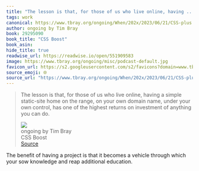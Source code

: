 ```yaml
---
title: "The lesson is that, for those of us who live online, having ..."
tags: work
canonical: https://www.tbray.org/ongoing/When/202x/2023/06/21/CSS-plus
author: ongoing by Tim Bray
book: 29295090
book_title: "CSS Boost"
book_asin: 
hide_title: true
readwise_url: https://readwise.io/open/551909583
image: https://www.tbray.org/ongoing/misc/podcast-default.jpg
favicon_url: https://s2.googleusercontent.com/s2/favicons?domain=www.tbray.org
source_emoji: 🌐
source_url: "https://www.tbray.org/ongoing/When/202x/2023/06/21/CSS-plus#:~:text=The%20lesson%20is,you%20can%20do."
---
```


> The lesson is that, for those of us who live online, having a simple static-site home on the range, on your own domain name, under your own control, has one of the highest returns on investment of anything you can do.
> <div class="quoteback-footer"><div class="quoteback-avatar"><img class="mini-favicon" src="https://s2.googleusercontent.com/s2/favicons?domain=www.tbray.org"></div><div class="quoteback-metadata"><div class="metadata-inner"><span style="display:none">FROM:</span><div aria-label="ongoing by Tim Bray" class="quoteback-author"> ongoing by Tim Bray</div><div aria-label="CSS Boost" class="quoteback-title"> CSS Boost</div></div></div><div class="quoteback-backlink"><a target="_blank" aria-label="go to the full text of this quotation" rel="noopener" href="https://www.tbray.org/ongoing/When/202x/2023/06/21/CSS-plus#:~:text=The%20lesson%20is,you%20can%20do." class="quoteback-arrow"> Source</a></div></div>

The benefit of having a project is that it becomes a vehicle through which your sow knowledge and reap additional education. 